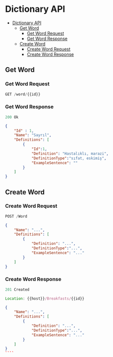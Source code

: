 # Dictionary API
- [Dictionary API](#dictionary-api)
    - [Get Word](#get-word)
        - [Get Word Request](#get-word-request)
        - [Get Word Response](#get-word-response)
    - [Create Word](#create-word)
        - [Create Word Request](#create-word-request)
        - [Create Word Response](#create-word-response)


## Get Word

### Get Word Request
```js
GET /word/{{id}}
```

### Get Word Response

```js
200 Ok
```

````json
{
    "Id" : 1,
    "Name": "Sayrıl",
    "Definitions": [
        {
            "Id":1,
            "Definition": "Hastalıklı, marazi",
            "DefinitionType":"sıfat, eskimiş",
            "ExampleSentence": ""
        }
    ]
}
````

## Create Word

### Create Word Request
````js
POST /Word
````
````json
{
    "Name": "...",
    "Definitions": [
        {
            "Definition": "...",
            "DefinitionType":"...",
            "ExampleSentence": "..."
        }
    ]
}
````
### Create Word Response
````js
201 Created
````

````js
Location: {{host}}/Breakfasts/{{id}}
````
`````json
{
    "Name": "...",
    "Definitions": [
        {
            "Definition": "...",
            "DefinitionType":"...",
            "ExampleSentence": "..."
        }
    ]
}
````
